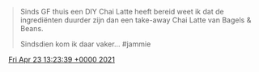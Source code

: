 > Sinds GF thuis een DIY Chai Latte heeft bereid weet ik dat de ingrediënten duurder zijn dan een take\-away Chai Latte van Bagels &amp; Beans\.  
>   
> Sindsdien kom ik daar vaker\.\.\. \#jammie

<img src="../../media/tweet.ico" width="12" /> [Fri Apr 23 13:23:39 +0000 2021](https://twitter.com/DromerDenker/status/1385585160800849926)